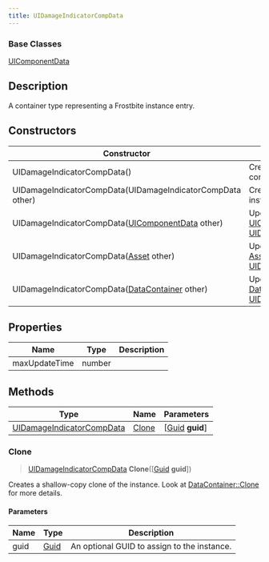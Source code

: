 ```yaml
---
title: UIDamageIndicatorCompData
---
```

### Base Classes

[UIComponentData](/vext/ref/fb/uicomponentdata/)

## Description

A container type representing a Frostbite instance entry.

## Constructors

| Constructor                                                                          | Description                                                                                                                               |
| ------------------------------------------------------------------------------------ | ----------------------------------------------------------------------------------------------------------------------------------------- |
| UIDamageIndicatorCompData()                                                          | Create a new instance of this container type.                                                                                             |
| UIDamageIndicatorCompData(UIDamageIndicatorCompData other)                           | Create a reference copy of an instance of the same type.                                                                                  |
| UIDamageIndicatorCompData([UIComponentData](/vext/ref/fb/uicomponentdata/) other)                  | Upcast an instance of type [UIComponentData](/vext/ref/fb/uicomponentdata/) to [UIDamageIndicatorCompData](/vext/ref/fb/uidamageindicatorcompdata/).                  |
| UIDamageIndicatorCompData([Asset](/vext/ref/fb/asset/) other)                                      | Upcast an instance of type [Asset](/vext/ref/fb/asset/) to [UIDamageIndicatorCompData](/vext/ref/fb/uidamageindicatorcompdata/).                                      |
| UIDamageIndicatorCompData([DataContainer](/vext/ref/shared/class/datacontainer) other) | Upcast an instance of type [DataContainer](/vext/ref/shared/class/datacontainer) to [UIDamageIndicatorCompData](/vext/ref/fb/uidamageindicatorcompdata/). |

## Properties

| Name          | Type   | Description |
| ------------- | ------ | ----------- |
| maxUpdateTime | number |             |

## Methods

| Type                                                   | Name            | Parameters                                     |
| ------------------------------------------------------ | --------------- | ---------------------------------------------- |
| [UIDamageIndicatorCompData](/vext/ref/fb/uidamageindicatorcompdata/) | [Clone](#clone) | \[[Guid](/vext/ref/shared/class/guid) **guid**\] |

### Clone

> [UIDamageIndicatorCompData](/vext/ref/fb/uidamageindicatorcompdata/) **Clone**(\[[Guid](/vext/ref/shared/class/guid) **guid**\])

Creates a shallow-copy clone of the instance. Look at [DataContainer::Clone](/vext/ref/shared/class/datacontainer#clone) for more details.

#### Parameters

| Name | Type         | Description                                 |
| ---- | ------------ | ------------------------------------------- |
| guid | [Guid](/vext/ref/shared/class/guid/) | An optional GUID to assign to the instance. |

